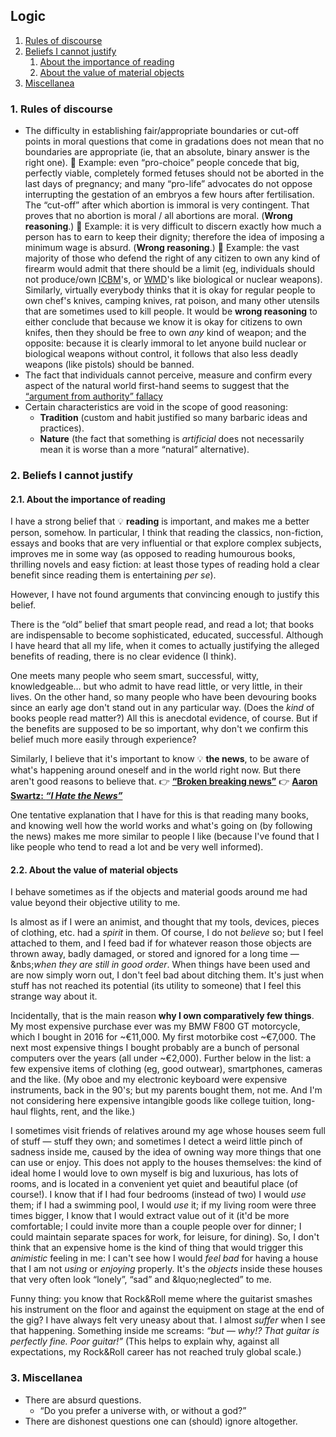 ## Logic

1. [Rules of discourse](#1-rules-of-discourse)
1. [Beliefs I cannot justify](#2-beliefs-i-cannot-justify)
   1. [About the importance of reading](#21-about-the-importance-of-reading)
   1. [About the value of material objects](#22-about-the-value-of-material-objects)
1. [Miscellanea](#3-miscellanea)

### 1. Rules of discourse

* The difficulty in establishing fair/appropriate boundaries or cut-off points in moral questions that come in gradations does not mean that no boundaries are
  appropriate (ie, that an absolute, binary answer is the right one).
  💭&nbsp;Example: even &ldquo;pro-choice&rdquo; people concede that big, perfectly viable, completely formed fetuses should not be aborted in the last
  days of pregnancy; and many &ldquo;pro-life&rdquo; advocates do not oppose interrupting the gestation of an embryos a few hours after fertilisation.
  The &ldquo;cut-off&rdquo; after which abortion is immoral is very contingent.
  That proves that no abortion is moral / all abortions are moral.
  (**Wrong reasoning**.)
  💭&nbsp;Example: it is very difficult to discern exactly how much a person has to earn to keep their dignity; therefore the idea of imposing a
  minimum wage is absurd.
  (**Wrong reasoning**.)
  💭&nbsp;Example: the vast majority of those who defend the right of any citizen to own any kind of firearm would admit that there should be a limit
  (eg, individuals should not produce/own [ICBM](https://en.wikipedia.org/wiki/Intercontinental_ballistic_missile)'s, or
  [WMD](https://en.wikipedia.org/wiki/Weapon_of_mass_destruction)'s like biological or nuclear weapons).
  Similarly, virtually everybody thinks that it is okay for regular people to own chef's knives, camping knives, rat poison, and many other utensils that are
  sometimes used to kill people.
  It would be **wrong reasoning** to either conclude that because we know it is okay for citizens to own knifes, then they should be free to own *any* kind of
  weapon; and the opposite: because it is clearly immoral to let anyone build nuclear or biological weapons without control, it follows that also less deadly
  weapons (like pistols) should be banned.
* The fact that individuals cannot perceive, measure and confirm every aspect of the natural world first-hand seems to suggest that the
  [&ldquo;argument from authority&rdquo; fallacy](https://en.wikipedia.org/wiki/Argument_from_authority)
* Certain characteristics are void in the scope of good reasoning:
  * **Tradition** (custom and habit justified so many barbaric ideas and practices).
  * **Nature** (the fact that something is *artificial* does not necessarily mean it is worse than a more &ldquo;natural&rdquo; alternative).

### 2. Beliefs I cannot justify

#### 2.1. About the importance of reading

I have a strong belief that <span class="icon idea">💡</span>&nbsp;**reading** is important, and makes me a better person, somehow.
In particular, I think that reading the classics, non-fiction, essays and books that are very influential or that explore complex subjects, improves me in some
way (as opposed to reading humourous books, thrilling novels and easy fiction: at least those types of reading hold a clear benefit since reading them is
entertaining *per se*).

However, I have not found arguments that convincing enough to justify this belief.

There is the &ldquo;old&rdquo; belief that smart people read, and read a lot; that books are indispensable to become sophisticated, educated, successful.
Although I have heard that all my life, when it comes to actually justifying the alleged benefits of reading, there is no clear evidence (I think).

One meets many people who seem smart, successful, witty, knowledgeable&hellip; but who admit to have read little, or very little, in their lives.
On the other hand, so many people who have been devouring books since an early age don't stand out in any particular way.
(Does the *kind* of books people read matter?)
All this is anecdotal evidence, of course.
But if the benefits are supposed to be so important, why don't we confirm this belief much more easily through experience?

Similarly, I believe that it's important to know <span class="icon idea">💡</span>&nbsp;**the news**, to be aware of what's happening around oneself and in the
world right now.
But there aren't good reasons to believe that.
<span class="icon ref">👉</span>&nbsp;**[&ldquo;Broken breaking news&rdquo;](miscellanea#4-broken-breaking-news)**
<span class="icon ref">👉</span>&nbsp;**[Aaron Swartz: *&ldquo;I Hate the News&rdquo;*](http://www.aaronsw.com/weblog/hatethenews)**

One tentative explanation that I have for this is that reading many books, and knowing well how the world works and what's going on (by following the news)
makes me more similar to people I like (because I've found that I like people who tend to read a lot and be very well informed).

#### 2.2. About the value of material objects

I behave sometimes as if the objects and material goods around me had value beyond their objective utility to me.

Is almost as if I were an animist, and thought that my tools, devices, pieces of clothing, etc. had a *spirit* in them.
Of course, I do not *believe* so; but I feel attached to them, and I feed bad if for whatever reason those objects are thrown away, badly damaged, or stored and
ignored for a long time&nbsp;&mdash;&nbs;*when they are still in good order*.
When things have been used and are now simply worn out, I don't feel bad about ditching them.
It's just when stuff has not reached its potential (its utility to someone) that I feel this strange way about it.

Incidentally, that is the main reason **why I own comparatively few things**.
My most expensive purchase ever was my BMW F800 GT motorcycle, which I bought in 2016 for ~€11,000.
My first motorbike cost ~€7,000.
The next most expensive things I bought probably are a bunch of personal computers over the years (all under ~€2,000).
Further below in the list: a few expensive items of clothing (eg, good outwear), smartphones, cameras and the like.
(My oboe and my electronic keyboard were expensive instruments, back in the 90's; but my parents bought them, not me.
And I'm not considering here expensive intangible goods like college tuition, long-haul flights, rent, and the like.)

I sometimes visit friends of relatives around my age whose houses seem full of stuff&nbsp;&mdash;&nbsp;stuff they own; and sometimes I detect a weird little
pinch of sadness inside me, caused by the idea of owning way more things that one can use or enjoy.
This does not apply to the houses themselves: the kind of ideal home I would love to own myself is big and luxurious, has lots of rooms, and is located in a
convenient yet quiet and beautiful place (of course!).
I know that if I had four bedrooms (instead of two) I would *use* them; if I had a swimming pool, I would *use* it; if my living room were three times bigger,
I know that I would extract value out of it (it'd be more comfortable; I could invite more than a couple people over for dinner; I could maintain separate
spaces for work, for leisure, for dining).
So, I don't think that an expensive home is the kind of thing that would trigger this *animistic* feeling in me: I can't see how I would *feel bad* for having
a house that I am not *using* or *enjoying* properly.
It's the *objects* inside these houses that very often look &ldquo;lonely&rdquo;, &ldquo;sad&rdquo; and &lquo;neglected&rdquo; to me.

Funny thing: you know that Rock&amp;Roll meme where the guitarist smashes his instrument on the floor and against the equipment on stage at the end of the gig?
I have always felt very uneasy about that.
I almost *suffer* when I see that happening.
Something inside me screams: *&ldquo;but&nbsp;&mdash;&nbsp;why!? That guitar is perfectly fine. Poor guitar!&rdquo;*
(This helps to explain why, against all expectations, my Rock&amp;Roll career has not reached truly global scale.)

### 3. Miscellanea

* There are absurd questions.
   * &ldquo;Do you prefer a universe with, or without a god?&rdquo;
* There are dishonest questions one can (should) ignore altogether.
